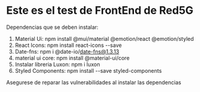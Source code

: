 # Este es el test de FrontEnd de Red5G

Dependencias que se deben instalar:

1. Material Ui: npm install @mui/material @emotion/react @emotion/styled
2. React Icons: npm install react-icons --save
3. Date-fns: npm i @date-io/date-fns@1.3.13
4. material ui core: npm install @material-ui/core
5. Instalar libreria Luxon: npm i luxon
6. Styled Components: npm install --save styled-components

Asegurese de reparar las vulnerabilidades al instalar las dependencias

